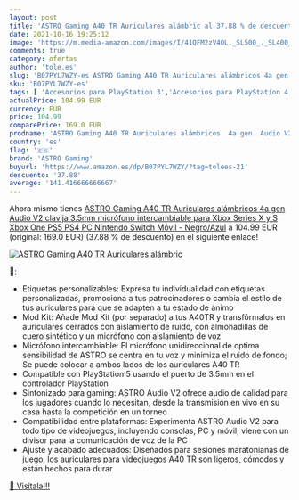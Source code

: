 ```yaml
---
layout: post
title: 'ASTRO Gaming A40 TR Auriculares alámbric al 37.88 % de descuento'
date: 2021-10-16 19:25:12
image: 'https://m.media-amazon.com/images/I/41QFM2zV4OL._SL500_._SL400_.jpg'
comments: true
category: ofertas
author: 'tole.es'
slug: 'B07PYL7WZY-es ASTRO Gaming A40 TR Auriculares alámbricos 4a gen Audio V2...'
sku: 'B07PYL7WZY-es'
tags: [ 'Accesorios para PlayStation 3','Accesorios para PlayStation 4','Accesorios para Wii','Accesorios para Xbox 360','Auriculares gaming con micrófono para PlayStation 4','Auriculares gaming para PlayStation 3','Auriculares gaming para Wii','Auriculares gaming para Xbox 360','Hardware y juegos para PlayStation 3','Hardware y juegos para PlayStation 4','Hardware y juegos para Wii','Hardware y juegos para Xbox 360','Sistemas heredados','Sistemas heredados de Nintendo','Sistemas heredados de PlayStation','Sistemas heredados de Xbox','Videojuegos','astro gaming','nintendo','ps4','ps5','xbox', ]
actualPrice: 104.99 EUR
currency: EUR
price: 104.99
comparePrice: 169.0 EUR
prodname: 'ASTRO Gaming A40 TR Auriculares alámbricos  4a gen  Audio V2  clavija 3.5mm  micrófono intercambiable  para Xbox Series X y S  Xbox One  PS5  PS4  PC  Nintendo Switch  Móvil - Negro/Azul'
country: 'es'
flag: '🇪🇸'
brand: 'ASTRO Gaming'
buyurl: 'https://www.amazon.es/dp/B07PYL7WZY/?tag=tolees-21'
descuento: '37.88'
average: '141.416666666667'
---
```


Ahora mismo tienes [ASTRO Gaming A40 TR Auriculares alámbricos  4a gen  Audio V2  clavija 3.5mm  micrófono intercambiable  para Xbox Series X y S  Xbox One  PS5  PS4  PC  Nintendo Switch  Móvil - Negro/Azul](https://www.amazon.es/dp/B07PYL7WZY/?tag=tolees-21) a 104.99 EUR (original: 169.0 EUR) (37.88 %  de descuento) en el siguiente enlace!

[![ASTRO Gaming A40 TR Auriculares alámbric](https://m.media-amazon.com/images/I/41QFM2zV4OL._SL500_._SL400_.jpg)](https://www.amazon.es/dp/B07PYL7WZY/?tag=tolees-21)

🔎:

- Etiquetas personalizables: Expresa tu individualidad con etiquetas personalizadas, promociona a tus patrocinadores o cambia el estilo de tus auriculares para que se adapten a tu estado de ánimo
- Mod Kit: Añade Mod Kit (por separado) a tus A40TR y transfórmalos en auriculares cerrados con aislamiento de ruido, con almohadillas de cuero sintético y un micrófono con aislamiento de voz
- Micrófono intercambiable: El micrófono unidireccional de optima sensibilidad de ASTRO se centra en tu voz y minimiza el ruido de fondo; Se puede colocar a ambos lados de los auriculares A40 TR
- Compatible con PlayStation 5 usando el puerto de 3.5mm en el controlador PlayStation
- Sintonizado para gaming: ASTRO Audio V2 ofrece audio de calidad para los jugadores cuando lo necesitan, desde la transmisión en vivo en su casa hasta la competición en un torneo
- Compatibilidad entre plataformas: Experimenta ASTRO Audio V2 para todo tipo de videojuegos, incluyendo consolas, PC y móvil; viene con un divisor para la comunicación de voz de la PC
- Ajuste y acabado adecuados: Diseñados para sesiones maratonianas de juego, los auriculares para videojuegos A40 TR son ligeros, cómodos y están hechos para durar

[🛒 Visítala!!!](https://www.amazon.es/dp/B07PYL7WZY/?tag=tolees-21)
